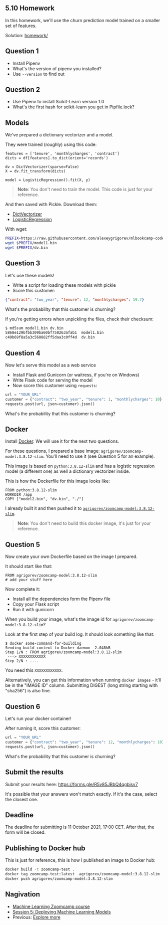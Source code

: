 ## 5.10 Homework

In this homework, we'll use the churn prediction model trained on a smaller set of features.

Solution: [homework/](homework/)

## Question 1

* Install Pipenv
* What's the version of pipenv you installed?
* Use `--version` to find out


## Question 2

* Use Pipenv to install Scikit-Learn version 1.0
* What's the first hash for scikit-learn you get in Pipfile.lock? 


## Models

We've prepared a dictionary vectorizer and a model.

They were trained (roughly) using this code:

```
features = ['tenure', 'monthlycharges', 'contract']
dicts = df[features].to_dict(orient='records')

dv = DictVectorizer(sparse=False)
X = dv.fit_transform(dicts)

model = LogisticRegression().fit(X, y)
```

> **Note**: You don't need to train the model. This code is just for your reference.

And then saved with Pickle. Download them:

* [DictVectorizer](https://github.com/alexeygrigorev/mlbookcamp-code/blob/master/course-zoomcamp/05-deployment/homework/dv.bin?raw=true)
* [LogisticRegression](https://github.com/alexeygrigorev/mlbookcamp-code/blob/master/course-zoomcamp/05-deployment/homework/model1.bin?raw=true)

With wget:

```bash
PREFIX=https://raw.githubusercontent.com/alexeygrigorev/mlbookcamp-code/master/course-zoomcamp/05-deployment/homework
wget $PREFIX/model1.bin
wget $PREFIX/dv.bin
```

## Question 3

Let's use these models!

* Write a script for loading these models with pickle
* Score this customer:

```json
{"contract": "two_year", "tenure": 12, "monthlycharges": 19.7}
```

What's the probability that this customer is churning? 

If you're getting errors when unpickling the files, check their checksum:

```bash
$ md5sum model1.bin dv.bin
5868e129bfbb309ba60bf750263afab1  model1.bin
c49b69f8a5a3c560882ff5daa3c0ff4d  dv.bin
```


## Question 4

Now let's serve this model as a web service

* Install Flask and Gunicorn (or waitress, if you're on Windows)
* Write Flask code for serving the model
* Now score this customer using `requests`:

```python
url = "YOUR_URL"
customer = {"contract": "two_year", "tenure": 1, "monthlycharges": 10}
requests.post(url, json=customer).json()
```

What's the probability that this customer is churning?


## Docker

Install [Docker](06-docker.md). We will use it for the next two questions.

For these questions, I prepared a base image: `agrigorev/zoomcamp-model:3.8.12-slim`. 
You'll need to use it (see Question 5 for an example).

This image is based on `python:3.8.12-slim` and has a logistic regression model 
(a different one) as well a dictionary vectorizer inside. 

This is how the Dockerfile for this image looks like:

```docker 
FROM python:3.8.12-slim
WORKDIR /app
COPY ["model2.bin", "dv.bin", "./"]
```

I already built it and then pushed it to [`agrigorev/zoomcamp-model:3.8.12-slim`](https://hub.docker.com/r/agrigorev/zoomcamp-model).

> **Note**: You don't need to build this docker image, it's just for your reference.


## Question 5

Now create your own Dockerfile based on the image I prepared.

It should start like that:

```docker
FROM agrigorev/zoomcamp-model:3.8.12-slim
# add your stuff here
```

Now complete it:

* Install all the dependencies form the Pipenv file
* Copy your Flask script
* Run it with gunicorn 


When you build your image, what's the image id for `agrigorev/zoomcamp-model:3.8.12-slim`?

Look at the first step of your build log. It should look something like that:

```
$ docker some-command-for-building
Sending build context to Docker daemon  2.048kB
Step 1/N : FROM agrigorev/zoomcamp-model:3.8.12-slim
 ---> XXXXXXXXXXXX
Step 2/N : ....
```

You need this `XXXXXXXXXXXX`.

Alternatively, you can get this information when running `docker images` - it'll be in the "IMAGE ID" column.
Submitting DIGEST (long string starting with "sha256") is also fine.


## Question 6

Let's run your docker container!

After running it, score this customer:

```python
url = "YOUR_URL"
customer = {"contract": "two_year", "tenure": 12, "monthlycharges": 10}
requests.post(url, json=customer).json()
```

What's the probability that this customer is churning?


## Submit the results

Submit your results here: https://forms.gle/R5v85JBbQ4qgbisv7

It's possible that your answers won't match exactly. If it's the case, select the closest one.


## Deadline

The deadline for submitting is 11 October 2021, 17:00 CET. After that, the form will be closed.



## Publishing to Docker hub

This is just for reference, this is how I published an image to Docker hub:

```bash
docker build -t zoomcamp-test .
docker tag zoomcamp-test:latest  agrigorev/zoomcamp-model:3.8.12-slim
docker push agrigorev/zoomcamp-model:3.8.12-slim
```

## Nagivation

* [Machine Learning Zoomcamp course](../)
* [Session 5: Deploying Machine Learning Models](./)
* Previous: [Explore more](09-explore-more.md)
